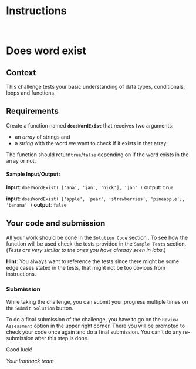 # Instructions

<br>

# Does word exist

## Context

This challenge tests your basic understanding of data types, conditionals, loops and functions.

## Requirements

Create a function named **`doesWordExist`** that receives two arguments:

- an _array_ of strings and
- a _string_ with the word we want to check if it exists in that array.

The function should return`true`/`false` depending on if the word exists in the array or not.

#### Sample Input/Output:

**input**: `doesWordExist( ['ana', 'jan', 'nick'], 'jan' )`
output: `true`

**input**: `doesWordExist( ['apple', 'pear', 'strawberries', 'pineapple'], 'banana' )`
**output**: `false`

## Your code and submission

All your work should be done in the `Solution Code` section . To see how the function will be used check the tests provided in the `Sample Tests` section. (_Tests are very similar to the ones you have already seen in labs._)

<!-- All instructions are given in comments in the starter code inside `Your Solution` file. -->

**Hint**: You always want to reference the tests since there might be some edge cases stated in the tests, that might not be too obvious from instructions.

### Submission

While taking the challenge, you can submit your progress multiple times on the `Submit Solution` button.

To do a final submission of the challenge, you have to go on the `Review Assessment` option in the upper right corner. There you will be prompted to check your code once again and do a final submission. You can't do any re-submission after this step is done.

Good luck!

_Your Ironhack team_
